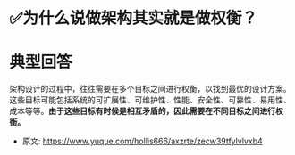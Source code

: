 # ✅为什么说做架构其实就是做权衡？
<!--page header-->

<a name="cqGUK"></a>
# 典型回答

架构设计的过程中，往往需要在多个目标之间进行权衡，以找到最优的设计方案。这些目标可能包括系统的可扩展性、可维护性、性能、安全性、可靠性、易用性、成本等等。**由于这些目标有时候是相互矛盾的，因此需要在不同目标之间进行权衡。**





<!--page footer-->
- 原文: <https://www.yuque.com/hollis666/axzrte/zecw39tfylvlvxb4>